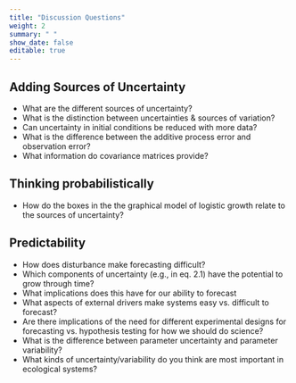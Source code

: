 ```yaml
---
title: "Discussion Questions"
weight: 2
summary: " "
show_date: false
editable: true
---
```


## Adding Sources of Uncertainty

* What are the different sources of uncertainty?
* What is the distinction between uncertainties & sources of variation?
* Can uncertainty in initial conditions be reduced with more data?
* What is the difference between the additive process error and observation
  error?
* What information do covariance matrices provide?

## Thinking probabilistically

* How do the boxes in the the graphical model of logistic growth relate to the
  sources of uncertainty?

## Predictability

* How does disturbance make forecasting difficult?
* Which components of uncertainty (e.g., in eq. 2.1) have the potential to grow
  through time?
* What implications does this have for our ability to forecast
* What aspects of external drivers make systems easy vs. difficult to forecast?
* Are there implications of the need for different experimental designs for
  forecasting vs. hypothesis testing for how we should do science?
* What is the difference between parameter uncertainty and parameter variability?
* What kinds of uncertainty/variability do you think are most important in
  ecological systems?
